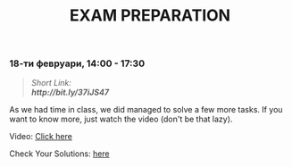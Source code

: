 <h1 align="center">EXAM PREPARATION</h1>
    <br>

<h3>18-ти февруари, 14:00 - 17:30</h3>

<blockquote>
    <i>
        Short Link: <br> 
        <b>
            http://bit.ly/37iJS47
        </b> 
    </i>
</blockquote>

<p>As we had time in class, we did managed to solve a few more tasks. If you want to know more, just watch the video (don't be that lazy).</p>

<p>
Video: <a href="https://www.youtube.com/watch?v=0V89iIMsWOE&feature=emb_title">Click here</a>
</p>

<p>
Check Your Solutions: <a href="https://judge.softuni.bg/Contests/Practice/Index/2023#0"> here</a>
</p>
